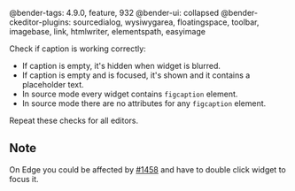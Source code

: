 @bender-tags: 4.9.0, feature, 932
@bender-ui: collapsed
@bender-ckeditor-plugins: sourcedialog, wysiwygarea, floatingspace, toolbar, imagebase, link, htmlwriter, elementspath, easyimage

Check if caption is working correctly:

* If caption is empty, it's hidden when widget is blurred.
* If caption is empty and is focused, it's shown and it contains a placeholder text.
* In source mode every widget contains `figcaption` element.
* In source mode there are no attributes for any `figcaption` element.

Repeat these checks for all editors.

## Note

On Edge you could be affected by [#1458](https://github.com/ckeditor/ckeditor-dev/issues/1458) and have to double click widget to focus it.
